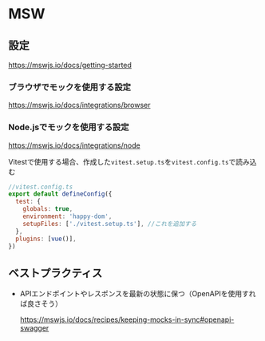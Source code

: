 # MSW
## 設定
https://mswjs.io/docs/getting-started

### ブラウザでモックを使用する設定
https://mswjs.io/docs/integrations/browser

### Node.jsでモックを使用する設定
https://mswjs.io/docs/integrations/node

Vitestで使用する場合、作成した`vitest.setup.ts`を`vitest.config.ts`で読み込む
```javascript
//vitest.config.ts
export default defineConfig({
  test: {
    globals: true,
    environment: 'happy-dom',
    setupFiles: ['./vitest.setup.ts'], //これを追加する
  },
  plugins: [vue()],
})
```

## ベストプラクティス
- APIエンドポイントやレスポンスを最新の状態に保つ（OpenAPIを使用すれば良さそう）

  https://mswjs.io/docs/recipes/keeping-mocks-in-sync#openapi-swagger